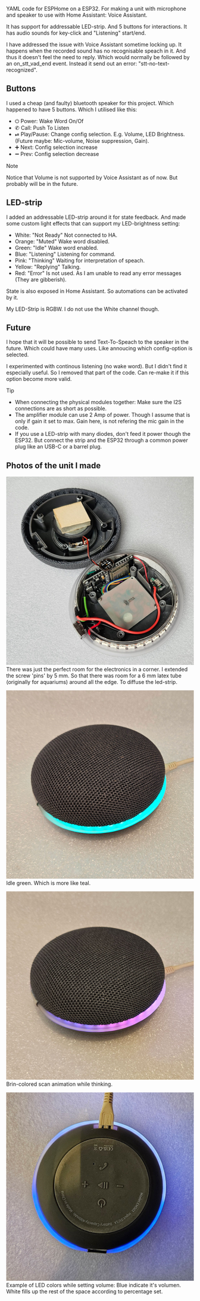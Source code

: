 YAML code for ESPHome on a ESP32. For making a unit with microphone and speaker to use with Home Assistant: Voice Assistant.

It has support for addressable LED-strip. And 5 buttons for interactions. It has audio sounds for key-click and "Listening" start/end.

I have addressed the issue with Voice Assistant sometime locking up. It happens when the recorded sound has no recognisable speach in it. And thus it doesn't feel the need to reply. Which would normally be followed by an on_stt_vad_end event. Instead it send out an error: "stt-no-text-recognized".

## Buttons
I used a cheap (and faulty) bluetooth speaker for this project. Which happened to have 5 buttons. Which I utilised like this:
- ⏻ Power: Wake Word On/Of
- ✆ Call: Push To Listen
- ⏯ Play/Pause: Change config selection. E.g. Volume, LED Brightness. (Future maybe: Mic-volume, Noise suppression, Gain).
- ➕ Next: Config selection increase
- ➖ Prev: Config selection decrease
> [!NOTE]
> Notice that Volume is not supported by Voice Assistant as of now. But probably will be in the future.

## LED-strip
I added an addressable LED-strip around it for state feedback. And made some custom light effects that can support my LED-brightness setting:
- White: "Not Ready" Not connected to HA.
- Orange: "Muted" Wake word disabled.
- Green: "Idle" Wake word enabled.
- Blue: "Listening" Listening for command.
- Pink: "Thinking" Waiting for interpretation of speach.
- Yellow: "Replying" Talking.
- Red: "Error" Is not used. As I am unable to read any error messages (They are gibberish).

State is also exposed in Home Assistant. So automations can be activated by it.

My LED-Strip is RGBW. I do not use the White channel though.

## Future

I hope that it will be possible to send Text-To-Speach to the speaker in the future. Which could have many uses. Like annoucing which config-option is selected.

I experimented with continous listening (no wake word). But I didn't find it especially useful. So I removed that part of the code. Can re-make it if this option become more valid.

> [!TIP]
> - When connecting the physical modules together: Make sure the I2S connections are as short as possible.
> - The amplifier module can use 2 Amp of power. Though I assume that is only if gain it set to max. Gain here, is not refering the mic gain in the code.
> - If you use a LED-strip with many diodes, don't feed it power though the ESP32. But connect the strip and the ESP32 through a common power plug like an USB-C or a barrel plug.

## Photos of the unit I made
![01](/docs/01.jpg)
There was just the perfect room for the electronics in a corner. I extended the screw 'pins' by 5 mm. So that there was room for a 6 mm latex tube (originally for aquariums) around all the edge. To diffuse the led-strip.

![02](/docs/02.jpg)
Idle green. Which is more like teal.

![03](/docs/03.jpg)
Brin-colored scan animation while thinking.

![04](/docs/04.jpg)
Example of LED colors while setting volume: Blue indicate it's volumen. White fills up the rest of the space according to percentage set.
